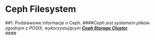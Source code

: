 # Ceph Filesystem

##1. Podstawowe informacje o Ceph.
   ####*Ceph jest systemem plików zgodnym z POSIX, wykorzystującym [**Ceph Storage Cluster**](http://docs.ceph.com/docs/jewel/rados/).  
   ####*   